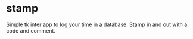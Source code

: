 # stamp
Simple tk inter app to log your time in a database. Stamp in and out with a code and comment.
